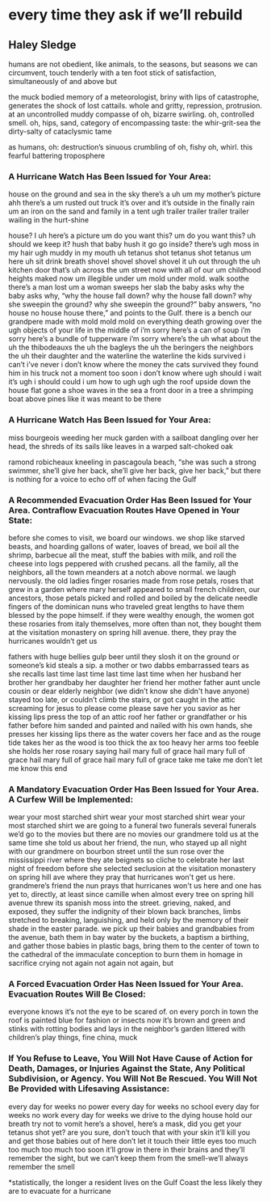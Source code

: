 # every time they ask if we’ll rebuild
## Haley Sledge

humans are not obedient, like animals, to the seasons, but seasons we can circumvent, touch tenderly with a ten foot stick of satisfaction, simultaneously of and above but

the muck bodied memory of a meteorologist, briny with lips of catastrophe, generates the shock of lost cattails. whole and gritty, repression, protrusion. at an uncontrolled muddy compasse of oh, bizarre swirling. oh, controlled smell. oh, hips, sand, category of encompassing taste: the whir-grit-sea the dirty-salty of cataclysmic tame

as humans, oh: destruction’s sinuous crumbling of oh, fishy oh, whirl. this fearful battering troposphere

### A Hurricane Watch Has Been Issued for Your Area:

house on the ground and sea in the sky there’s a uh um my mother’s picture ahh there’s a um rusted out truck it’s over and it’s outside in the finally rain um an iron on the sand and family in a tent ugh trailer trailer trailer trailer wailing in the hurt-shine

house? I uh here’s a picture um do you want this? um do you want this? uh should we keep it? hush that baby hush it go go inside? there’s ugh moss in my hair ugh muddy in my mouth uh tetanus shot tetanus shot tetanus um here uh sit drink breath shovel shovel shovel shovel it uh out through the uh kitchen door that’s uh across the um street now with all of our um childhood heights maked now um illegible under um mold under mold. walk soothe there’s a man lost um a woman sweeps her slab the baby asks why the baby asks why, “why the house fall down? why the house fall down? why she sweepin the ground? why she sweepin the ground?” baby answers, “no house no house house there,” and points to the Gulf. there is a bench our grandpere made with mold mold mold on everything death growing over the ugh objects of your life in the middle of  i’m sorry  here’s a can of soup i’m sorry here’s a bundle of tupperware i’m sorry
where’s the uh
what about the uh the thibodeauxs the uh the bagleys the uh the beringers the neighbors the uh their daughter and the waterline the waterline the kids survived i can’t i’ve never i don’t know where the money the cats survived they found him in his truck not a moment too soon i don’t know where ugh should i wait it’s ugh i should could i um how to ugh ugh ugh  the roof upside down the house flat gone a shoe waves in the sea a front door in a tree a shrimping boat above pines like it was meant to be there

### A Hurricane Watch Has Been Issued for Your Area:

miss bourgeois weeding her muck garden with a sailboat dangling over her head, the shreds of its sails like leaves in a warped salt-choked oak

ramond robicheaux kneeling in pascagoula beach, “she was such a strong swimmer, she’ll give her back, she’ll give her back, give her back,” but there is nothing for a voice to echo off of when facing the Gulf

### A Recommended Evacuation Order Has Been Issued for Your Area. Contraflow Evacuation Routes Have Opened in Your State:

before she comes to visit, we board our windows. we shop like starved beasts, and hoarding gallons of water, loaves of bread, we boil all the shrimp, barbecue all the meat, stuff the babies with milk, and roll the cheese into logs peppered with crushed pecans. all the family, all the neighbors, all the town meanders at a notch above normal. we laugh nervously. the old ladies finger rosaries made from rose petals, roses that grew in a garden where mary herself appeared to small french children, our ancestors, those petals picked and rolled and boiled by the delicate needle fingers of the dominican nuns who traveled great lengths to have them blessed by the pope himself. if they were wealthy enough, the women got these rosaries from italy themselves, more often than not, they bought them at the visitation monastery on spring hill avenue. there, they pray the hurricanes wouldn’t get us

fathers with huge bellies gulp beer until they slosh it on the ground or someone’s kid steals a sip. a mother or two dabbs embarrassed tears as she recalls last time last time last time last time when her husband her brother her grandbaby her daughter her friend her mother father aunt uncle cousin or dear elderly neighbor (we didn’t know she didn't have anyone) stayed too late, or couldn’t climb the stairs, or got caught in the attic screaming for jesus to please come please save her you savior as her kissing lips press the top of an attic roof her father or grandfather or his father before him sanded and painted and nailed with his own hands, she presses her kissing lips there as the water covers her face and as the rouge tide takes her as the wood is too thick the ax too heavy her arms too feeble she holds her rose rosary saying hail mary full of grace hail mary full of grace hail mary full of grace hail mary full of grace take me take me don’t let me know this end

### A Mandatory Evacuation Order Has Been Issued for Your Area. A Curfew Will be Implemented:

wear your most starched shirt wear your most starched shirt wear your most starched shirt we are going to a funeral two funerals several funerals we’d go to the movies but there are no movies our grandmere told us at the same time she told us about her friend, the nun, who stayed up all night with our grandmere on bourbon street until the sun rose over the mississippi river where they ate beignets so cliche to celebrate her last night of freedom before she selected seclusion at the visitation monastery on spring hill ave where they pray that hurricanes won't get us here. grandmere’s friend the nun prays  that hurricanes won't us here and one has yet to, directly, at least since camille when almost every tree on spring hill avenue threw its spanish moss into the street. grieving, naked, and exposed, they suffer the indignity of their blown back branches, limbs stretched to breaking, languishing, and held only by the memory of their shade in the easter parade. we pick up their babies and grandbabies from the avenue, bath them in bay water by the buckets, a baptism a birthing, and gather those babies in plastic bags, bring them to the center of town to the cathedral of the immaculate conception to burn them in homage in sacrifice crying not again not again not again, but

### A Forced Evacuation Order Has Neen Issued for Your Area. Evacuation Routes Will Be Closed:

everyone knows it’s not the eye to be scared of. on every porch in town the roof is painted blue for fashion or insects now it’s brown and green and stinks with rotting bodies and lays in the neighbor’s garden littered with children’s play things, fine china, muck

### If You Refuse to Leave, You Will Not Have Cause of Action for Death, Damages, or Injuries Against the State, Any Political Subdivision, or Agency. You Will Not Be Rescued. You Will Not Be Provided with Lifesaving Assistance:

every day for weeks no power every day for weeks no school every day for weeks no work every day for weeks we drive to the dying house hold our breath try not to vomit here’s a shovel, here’s a mask, did you get your tetanus shot yet? are you sure, don’t touch that with your skin it’ll kill you and get those babies out of here don’t let it touch their little eyes too much too much too much too soon it’ll grow in there in their brains and they’ll remember the sight, but we can’t keep them from the smell-we’ll always remember the smell


*statistically, the longer a resident lives on the Gulf Coast the less likely they are to evacuate for a hurricane